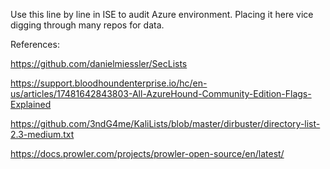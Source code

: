 Use this line by line in ISE to audit Azure environment. Placing it here vice digging through many repos for data.

References:

https://github.com/danielmiessler/SecLists

https://support.bloodhoundenterprise.io/hc/en-us/articles/17481642843803-All-AzureHound-Community-Edition-Flags-Explained

https://github.com/3ndG4me/KaliLists/blob/master/dirbuster/directory-list-2.3-medium.txt

https://docs.prowler.com/projects/prowler-open-source/en/latest/
